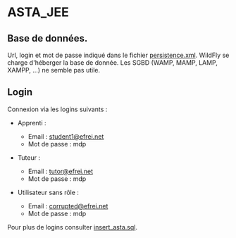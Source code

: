 # ASTA_JEE

## Base de données.

Url, login et mot de passe indiqué dans le fichier [persistence.xml](./src/main/resources/META-INF/persistence.xml).
WildFly se charge d'héberger la base de donnée. 
Les SGBD (WAMP, MAMP, LAMP, XAMPP, ...) ne semble pas utile. 


## Login

Connexion via les logins suivants :  

- Apprenti :  
  - Email : student1@efrei.net  
  - Mot de passe : mdp  

- Tuteur :
  - Email : tutor@efrei.net
  - Mot de passe : mdp

- Utilisateur sans rôle :
  - Email : corrupted@efrei.net
  - Mot de passe : mdp

Pour plus de logins consulter [insert_asta.sql](./src/main/resources/META-INF/sql/insert_asta.sql).
